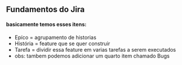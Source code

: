 ## Fundamentos do Jira
#### basicamente temos esses itens:
- Epíco = agrupamento de historias 
- História = feature que se quer construir
- Tarefa = dividir essa feature em varias tarefas a serem executados
- obs: tambem podemos adicionar um quarto item chamado Bugs